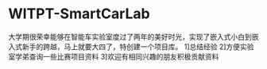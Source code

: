 # WITPT-SmartCarLab
大学期很荣幸能够在智能车实验室度过了两年的美好时光，实现了嵌入式小白到嵌入式新手的跨越，马上就要大四了，特创建一个项目库。
1]总结经验
2]方便实验室学弟查询一些比赛项目资料
3]欢迎有相同兴趣的朋友积极贡献资料
